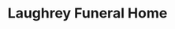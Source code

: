 ---
title: "Laughrey Funeral Home"
url: /pennsville/laughrey-funeral-home/
shop: funeral directors
---